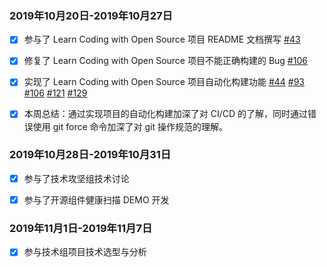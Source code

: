 ### 2019年10月20日-2019年10月27日
- [x] 参与了 Learn Coding with Open Source 项目 README 文档撰写 
[#43](https://github.com/zhuangbiaowei/learn-with-open-source/pull/43)  

- [x] 修复了 Learn Coding with Open Source 项目不能正确构建的 Bug 
[#106](https://github.com/zhuangbiaowei/learn-with-open-source/pull/106)  

- [x] 实现了 Learn Coding with Open Source 项目自动化构建功能 
[#44](https://github.com/zhuangbiaowei/learn-with-open-source/issues/44) 
[#93](https://github.com/zhuangbiaowei/learn-with-open-source/issues/93) 
[#106](https://github.com/zhuangbiaowei/learn-with-open-source/pull/106) 
[#121](https://github.com/zhuangbiaowei/learn-with-open-source/pull/121) 
[#129](https://github.com/zhuangbiaowei/learn-with-open-source/pull/129)  

- [x] 本周总结：通过实现项目的自动化构建加深了对 CI/CD 的了解，同时通过错误使用 git force 命令加深了对 git 操作规范的理解。
 
### 2019年10月28日-2019年10月31日
- [x] 参与了技术攻坚组技术讨论 

- [x] 参与了开源组件健康扫描 DEMO 开发 

### 2019年11月1日-2019年11月7日
- [x] 参与技术组项目技术选型与分析
